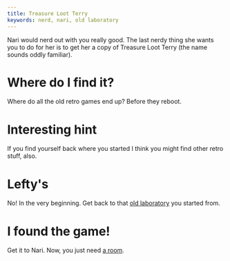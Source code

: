 ```yaml
---
title: Treasure Loot Terry
keywords: nerd, nari, old laboratory
---
```


Nari would nerd out with you really good. The last nerdy thing she wants you to do for her is to get her a copy of Treasure Loot Terry (the name sounds oddly familiar).

# Where do I find it?
Where do all the old retro games end up? Before they reboot.

# Interesting hint
If you find yourself back where you started I think you might find other retro stuff, also.

# Lefty's
No! In the very beginning. Get back to that [old laboratory](/080-old-lab/index.md) you started from.

# I found the game!
Get it to Nari. Now, you just need [a room](/020-leftys/060-room.md).
